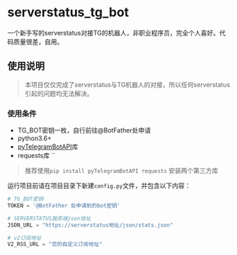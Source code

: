 # serverstatus_tg_bot

一个新手写的serverstatus对接TG的机器人，非职业程序员，完全个人喜好。代码质量很差，自用。

## 使用说明
> 本项目仅仅完成了serverstatus与TG机器人的对接，所以任何serverstatus引起的问题均无法解决。

### 使用条件

- TG_BOT密钥一枚，自行前往@BotFather处申请
- python3.6+
- [pyTelegramBotAPI](https://github.com/eternnoir/pyTelegramBotAPI)库
- requests库
``
> 推荐使用`pip install pyTelegramBotAPI requests` 安装两个第三方库

运行项目前请在项目目录下新建`config.py`文件，并包含以下内容：

```python
# TG_BOT密钥
TOKEN = '@BotFather 处申请到的bot密钥'

# SERVERSTATUS服务端json地址
JSON_URL = "https://serverstatus地址/json/stats.json"

# v2订阅地址
V2_RSS_URL = "您的自定义订阅地址"
```